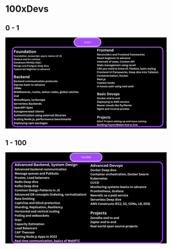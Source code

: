 # 100xDevs

## 0 - 1

![0 - 1](https://github.com/nkmongit/100xDevs/blob/main/images/0-1.png)

## 1 - 100

![1 - 100](https://github.com/nkmongit/100xDevs/blob/main/images/1-100.png)
